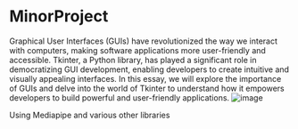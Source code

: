 # MinorProject
Graphical User Interfaces (GUIs) have revolutionized the way we interact with computers, making software applications more user-friendly and accessible. Tkinter, a Python library, has played a significant role in democratizing GUI development, enabling developers to create intuitive and visually appealing interfaces. In this essay, we will explore the importance of GUIs and delve into the world of Tkinter to understand how it empowers developers to build powerful and user-friendly applications.
![image](https://github.com/kartiksaxena532/MinorProject/assets/92146206/a5addce3-9743-4983-8b38-0358c36541a4)

Using Mediapipe and various other libraries
